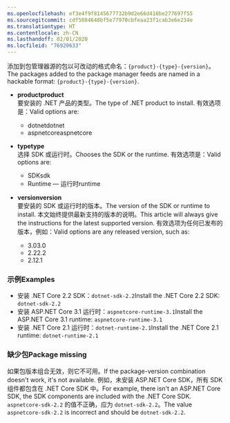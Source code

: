 ```yaml
---
ms.openlocfilehash: ef3e4f9f8145677732b9d2e66d416be277697f55
ms.sourcegitcommit: cdf5084648bf5e77970cbfeaa23f1cab3e6e234e
ms.translationtype: HT
ms.contentlocale: zh-CN
ms.lasthandoff: 02/01/2020
ms.locfileid: "76920633"
---
```


<span data-ttu-id="a86a5-101">添加到包管理器源的包以可改动的格式命名：`{product}-{type}-{version}`。</span><span class="sxs-lookup"><span data-stu-id="a86a5-101">The packages added to the package manager feeds are named in a hackable format: `{product}-{type}-{version}`.</span></span>

- <span data-ttu-id="a86a5-102">**product**</span><span class="sxs-lookup"><span data-stu-id="a86a5-102">**product**</span></span>\
<span data-ttu-id="a86a5-103">要安装的 .NET 产品的类型。</span><span class="sxs-lookup"><span data-stu-id="a86a5-103">The type of .NET product to install.</span></span> <span data-ttu-id="a86a5-104">有效选项是：</span><span class="sxs-lookup"><span data-stu-id="a86a5-104">Valid options are:</span></span>

  - <span data-ttu-id="a86a5-105">dotnet</span><span class="sxs-lookup"><span data-stu-id="a86a5-105">dotnet</span></span>
  - <span data-ttu-id="a86a5-106">aspnetcore</span><span class="sxs-lookup"><span data-stu-id="a86a5-106">aspnetcore</span></span>

- <span data-ttu-id="a86a5-107">**type**</span><span class="sxs-lookup"><span data-stu-id="a86a5-107">**type**</span></span>\
<span data-ttu-id="a86a5-108">选择 SDK 或运行时。</span><span class="sxs-lookup"><span data-stu-id="a86a5-108">Chooses the SDK or the runtime.</span></span> <span data-ttu-id="a86a5-109">有效选项是：</span><span class="sxs-lookup"><span data-stu-id="a86a5-109">Valid options are:</span></span>

  - <span data-ttu-id="a86a5-110">SDK</span><span class="sxs-lookup"><span data-stu-id="a86a5-110">sdk</span></span>
  - <span data-ttu-id="a86a5-111">Runtime — 运行时</span><span class="sxs-lookup"><span data-stu-id="a86a5-111">runtime</span></span>

- <span data-ttu-id="a86a5-112">**version**</span><span class="sxs-lookup"><span data-stu-id="a86a5-112">**version**</span></span>\
<span data-ttu-id="a86a5-113">要安装的 SDK 或运行时的版本。</span><span class="sxs-lookup"><span data-stu-id="a86a5-113">The version of the SDK or runtime to install.</span></span> <span data-ttu-id="a86a5-114">本文始终提供最新支持的版本的说明。</span><span class="sxs-lookup"><span data-stu-id="a86a5-114">This article will always give the instructions for the latest supported version.</span></span> <span data-ttu-id="a86a5-115">有效选项为任何已发布的版本，例如：</span><span class="sxs-lookup"><span data-stu-id="a86a5-115">Valid options are any released version, such as:</span></span>

  - <span data-ttu-id="a86a5-116">3.0</span><span class="sxs-lookup"><span data-stu-id="a86a5-116">3.0</span></span>
  - <span data-ttu-id="a86a5-117">2.2</span><span class="sxs-lookup"><span data-stu-id="a86a5-117">2.2</span></span>
  - <span data-ttu-id="a86a5-118">2.1</span><span class="sxs-lookup"><span data-stu-id="a86a5-118">2.1</span></span>

### <a name="examples"></a><span data-ttu-id="a86a5-119">示例</span><span class="sxs-lookup"><span data-stu-id="a86a5-119">Examples</span></span>

- <span data-ttu-id="a86a5-120">安装 .NET Core 2.2 SDK：`dotnet-sdk-2.2`</span><span class="sxs-lookup"><span data-stu-id="a86a5-120">Install the .NET Core 2.2 SDK: `dotnet-sdk-2.2`</span></span>
- <span data-ttu-id="a86a5-121">安装 ASP.NET Core 3.1 运行时：`aspnetcore-runtime-3.1`</span><span class="sxs-lookup"><span data-stu-id="a86a5-121">Install the ASP.NET Core 3.1 runtime: `aspnetcore-runtime-3.1`</span></span>
- <span data-ttu-id="a86a5-122">安装 .NET Core 2.1 运行时：`dotnet-runtime-2.1`</span><span class="sxs-lookup"><span data-stu-id="a86a5-122">Install the .NET Core 2.1 runtime: `dotnet-runtime-2.1`</span></span>

### <a name="package-missing"></a><span data-ttu-id="a86a5-123">缺少包</span><span class="sxs-lookup"><span data-stu-id="a86a5-123">Package missing</span></span>

<span data-ttu-id="a86a5-124">如果包版本组合无效，则它不可用。</span><span class="sxs-lookup"><span data-stu-id="a86a5-124">If the package-version combination doesn't work, it's not available.</span></span> <span data-ttu-id="a86a5-125">例如，未安装 ASP.NET Core SDK，所有 SDK 组件都包含在 .NET Core SDK 中。</span><span class="sxs-lookup"><span data-stu-id="a86a5-125">For example, there isn't an ASP.NET Core SDK, the SDK components are included with the .NET Core SDK.</span></span> <span data-ttu-id="a86a5-126">`aspnetcore-sdk-2.2` 的值不正确，应为 `dotnet-sdk-2.2`。</span><span class="sxs-lookup"><span data-stu-id="a86a5-126">The value `aspnetcore-sdk-2.2` is incorrect and should be `dotnet-sdk-2.2`.</span></span>
